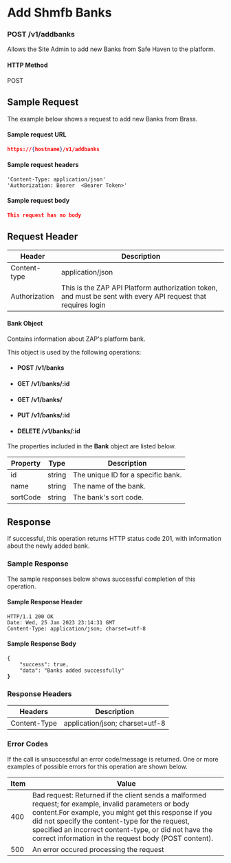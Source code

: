 # Add Shmfb Banks

### POST /v1/addbanks <a href="#top" id="top"></a>

Allows the Site Admin to add  new Banks from Safe Haven to the platform.

#### HTTP Method <a href="#top" id="top"></a>

POST

## Sample Request <a href="#samplerequest" id="samplerequest"></a>

The example below shows a request to add new Banks from Brass.

#### **Sample request** URL <a href="#top" id="top"></a>

```json
https://{hostname}/v1/addbanks
```

#### &#x20;**Sample request headers** <a href="#top" id="top"></a>

```
'Content-Type: application/json'
'Authorization: Bearer  <Bearer Token>'
```

#### &#x20;**Sample request body** <a href="#top" id="top"></a>

```json
This request has no body
```

## Request Header <a href="#samplerequest" id="samplerequest"></a>

| Header        | Description                                                                                                   |
| ------------- | ------------------------------------------------------------------------------------------------------------- |
| Content-type  | application/json                                                                                              |
| Authorization | This is the ZAP API Platform authorization token, and must be sent with every API request that requires login |

#### Bank Object

Contains information about ZAP's platform bank.

This object is used by the following operations:

* #### POST /v1/banks
* #### GET  /v1/banks/:id
* #### GET  /v1/banks/
* #### PUT  /v1/banks/:id
* #### DELETE  /v1/banks/:id

The properties included in the **Bank** object are listed below.

| Property | Type   | Description                         |
| -------- | ------ | ----------------------------------- |
| id       | string | The unique ID for a specific bank.  |
| name     | string | The name of the bank.               |
| sortCode | string | The bank's sort code.               |

## Response <a href="#samplerequest" id="samplerequest"></a>

If successful, this operation returns HTTP status code 201, with information about the newly added bank.

### Sample Response <a href="#samplerequest" id="samplerequest"></a>

The sample responses below shows successful completion of this operation.

#### **Sample** Response Header <a href="#top" id="top"></a>

```
HTTP/1.1 200 OK
Date: Wed, 25 Jan 2023 23:14:31 GMT
Content-Type: application/json; charset=utf-8
```

#### **Sample** Response Body <a href="#top" id="top"></a>

<pre class="language-json"><code class="lang-json">{
    "success": true,
    "data": "Banks added successfully"
<strong>}
</strong></code></pre>

### Response Headers <a href="#samplerequest" id="samplerequest"></a>

| Headers      | Description                     |
| ------------ | ------------------------------- |
| Content-Type | application/json; charset=utf-8 |

### Error Codes <a href="#samplerequest" id="samplerequest"></a>

If the call is unsuccessful an error code/message is returned. One or more examples of possible errors for this operation are shown below.

| Item | Value                                                                                                                                                                                                                                                                                                                             |
| ---- | --------------------------------------------------------------------------------------------------------------------------------------------------------------------------------------------------------------------------------------------------------------------------------------------------------------------------------- |
| 400  | Bad request: Returned if the client sends a malformed request; for example, invalid parameters or body content.For example, you might get this response if you did not specify the content-type for the request, specified an incorrect content-type, or did not have the correct information in the request body (POST content). |
| 500  | An error occured processing the request                                                                                                                                                                                                                                                                                           |

